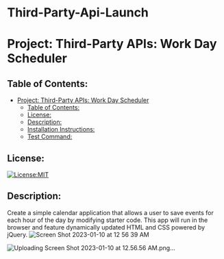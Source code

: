 

# Third-Party-Api-Launch
# Project: Third-Party APIs: Work Day Scheduler

  


## Table of Contents: 
- [Project: Third-Party APIs: Work Day Scheduler](#project-third-party-apis-work-day-scheduler)
  - [Table of Contents:](#table-of-contents)
  - [License:](#license)
  - [Description:](#description)
  - [Installation Instructions:](#installation-instructions)
  - [Test Command:](#test-command)


## License:
[![License:MIT](https://img.shields.io/badge/License-MIT-yellow.svg)](https://opensource.org/licenses/MIT)

## Description:
Create a simple calendar application that allows a user to save events for each hour of the day by modifying starter code. This app will run in the browser and feature dynamically updated HTML and CSS powered by jQuery.
![Screen Shot 2023-01-10 at 12 56 39 AM](https://user-images.githubusercontent.com/116052035/211473609-016c6a0a-7e3b-40b2-a7ac-de0abac23055.png)

![Uploading Screen Shot 2023-01-10 at 12.56.56 AM.png…]()
